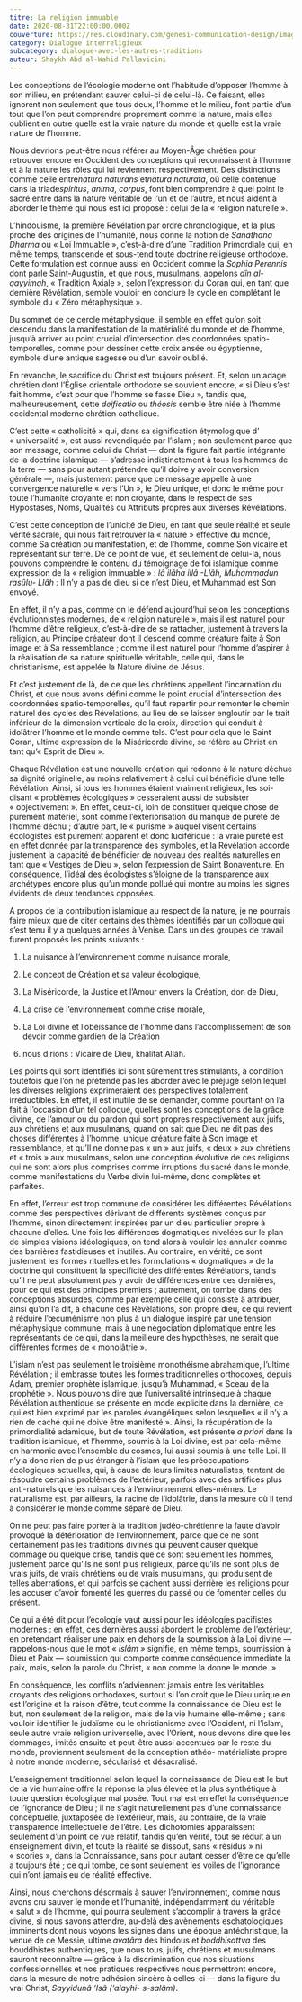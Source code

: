 ```yaml
---
titre: La religion immuable
date: 2020-08-31T22:00:00.000Z
couverture: https://res.cloudinary.com/genesi-communication-design/image/upload/v1604586814/ihei/couvertures/dialogue-interreligieux-8_iz21my.jpg
category: Dialogue interreligieux
subcategory: dialogue-avec-les-autres-traditions
auteur: Shaykh Abd al-Wahid Pallavicini
---
```


Les conceptions de l’écologie moderne ont l’habitude d’opposer l’homme à son milieu, en prétendant sauver celui-ci de celui-là. Ce faisant, elles ignorent non seulement que tous deux, l’homme et le milieu, font partie d’un tout que l’on peut comprendre proprement comme la nature, mais elles oublient en outre quelle est la vraie nature du monde et quelle est la vraie nature de l’homme.

Nous devrions peut-être nous référer au Moyen-Âge chrétien pour retrouver encore en Occident des conceptions qui reconnaissent à l’homme et à la nature les rôles qui lui reviennent respectivement. Des distinctions comme celle entre*natura naturans* et*natura naturata*, où celle contenue dans la triade*spiritus*, *anima*, *corpus*, font bien comprendre à quel point le sacré entre dans la nature véritable de l’un et de l’autre, et nous aident à aborder le thème qui nous est ici proposé&nbsp;: celui de la «&nbsp;religion naturelle&nbsp;».

L’hindouisme, la première Révélation par ordre chronologique, et la plus proche des origines de l’humanité, nous donne la notion de *Sanathana Dharma* ou «&nbsp;Loi Immuable&nbsp;», c’est-à-dire d’une Tradition Primordiale qui, en même temps, transcende et sous-tend toute doctrine religieuse orthodoxe. Cette formulation est connue aussi en Occident comme la *Sophia Perennis* dont parle Saint-Augustin, et que nous, musulmans, appelons *dîn al-qayyimah*, «&nbsp;Tradition Axiale&nbsp;», selon l’expression du Coran qui, en tant que dernière Révélation, semble vouloir en conclure le cycle en complétant le symbole du «&nbsp;Zéro métaphysique&nbsp;».

Du sommet de ce cercle métaphysique, il semble en effet qu’on soit descendu dans la manifestation de la matérialité du monde et de l’homme, jusqu’à arriver au point crucial d’intersection des coordonnées spatio-temporelles, comme pour dessiner cette croix ansée ou égyptienne, symbole d’une antique sagesse ou d’un savoir oublié.

En revanche, le sacrifice du Christ est toujours présent. Et, selon un adage chrétien dont l’Église orientale orthodoxe se souvient encore, «&nbsp;si Dieu s’est fait homme, c’est pour que l’homme se fasse Dieu&nbsp;», tandis que, malheureusement, cette *deificatio* ou *théosis* semble être niée à l’homme occidental moderne chrétien catholique.

C’est cette «&nbsp;catholicité&nbsp;» qui, dans sa signification étymologique d’ «&nbsp;universalité&nbsp;», est aussi revendiquée par l’islam&nbsp;; non seulement parce que son message, comme celui du Christ —&nbsp;dont la figure fait partie intégrante de la doctrine islamique —&nbsp;s’adresse indistinctement à tous les hommes de la terre&nbsp;— sans pour autant prétendre qu’il doive y avoir conversion générale&nbsp;—, mais justement parce que ce message appelle à une convergence naturelle «&nbsp;vers l’Un&nbsp;», le Dieu unique, et donc le même pour toute l’humanité croyante et non croyante, dans le respect de ses Hypostases, Noms, Qualités ou Attributs propres aux diverses Révélations.

C’est cette conception de l’unicité de Dieu, en tant que seule réalité et seule vérité sacrale, qui nous fait retrouver la «&nbsp;nature&nbsp;» effective du monde, comme Sa création ou manifestation, et de l’homme, comme Son vicaire et représentant sur terre. De ce point de vue, et seulement de celui-là, nous pouvons comprendre le contenu du témoignage de foi islamique comme expression de la «&nbsp;religion immuable&nbsp;»&nbsp;: *lâ ilâha illâ -Llâh, Muhammadun rasûlu- Llâh&nbsp;:* Il n’y a pas de dieu si ce n’est Dieu, et Muhammad est Son envoyé.

En effet, il n’y a pas, comme on le défend aujourd’hui selon les conceptions évolutionnistes modernes, de «&nbsp;religion naturelle&nbsp;», mais il est naturel pour l’homme d’être religieux, c’est-à-dire de se rattacher, justement à travers la religion, au Principe créateur dont il descend comme créature faite à Son image et à Sa ressemblance&nbsp;; comme il est naturel pour l’homme d’aspirer à la réalisation de sa nature spirituelle véritable, celle qui, dans le christianisme, est appelée la Nature divine de Jésus.

Et c’est justement de là, de ce que les chrétiens appellent l’incarnation du Christ, et que nous avons défini comme le point crucial d’intersection des coordonnées spatio-temporelles, qu’il faut repartir pour remonter le chemin naturel des cycles des Révélations, au lieu de se laisser engloutir par le trait inférieur de la dimension verticale de la croix, direction qui conduit à idolâtrer l’homme et le monde comme tels. C’est pour cela que le Saint Coran, ultime expression de la Miséricorde divine, se réfère au Christ en tant qu’«&nbsp;Esprit de Dieu&nbsp;».

Chaque Révélation est une nouvelle création qui redonne à la nature déchue sa dignité originelle, au moins relativement à celui qui bénéficie d’une telle Révélation. Ainsi, si tous les hommes étaient vraiment religieux, les soi-disant «&nbsp;problèmes écologiques&nbsp;» cesseraient aussi de subsister «&nbsp;objectivement&nbsp;». En effet, ceux-ci, loin de constituer quelque chose de purement matériel, sont comme l’extériorisation du manque de pureté de l’homme déchu&nbsp;; d’autre part, le «&nbsp;purisme&nbsp;» auquel visent certains écologistes est purement apparent et donc luciférique&nbsp;: la vraie pureté est en effet donnée par la transparence des symboles, et la Révélation accorde justement la capacité de bénéficier de nouveau des réalités naturelles en tant que «&nbsp;Vestiges de Dieu&nbsp;», selon l’expression de Saint Bonaventure. En conséquence, l’idéal des écologistes s’éloigne de la transparence aux archétypes encore plus qu’un monde pollué qui montre au moins les signes évidents de deux tendances opposées.

A propos de la contribution islamique au respect de la nature, je ne pourrais faire mieux que de citer certains des thèmes identifiés par un colloque qui s’est tenu il y a quelques années à Venise. Dans un des groupes de travail furent proposés les points suivants&nbsp;: 

1. La nuisance à l’environnement comme nuisance morale, 

2. Le concept de Création et sa valeur écologique, 

3. La Miséricorde, la Justice et l’Amour envers la Création, don de Dieu, 

4. La crise de l’environnement comme crise morale, 

5. La Loi divine et l’obéissance de l’homme dans l’accomplissement de son devoir comme gardien de la Création

6. nous dirions&nbsp;: Vicaire de Dieu, khalîfat Allâh.

Les points qui sont identifiés ici sont sûrement très stimulants, à condition toutefois que l’on ne prétende pas les aborder avec le préjugé selon lequel les diverses religions exprimeraient des perspectives totalement irréductibles. En effet, il est inutile de se demander, comme pourtant on l’a fait à l’occasion d’un tel colloque, quelles sont les conceptions de la grâce divine, de l’amour ou du pardon qui sont propres respectivement aux juifs, aux chrétiens et aux musulmans, quand on sait que Dieu ne dit pas des choses différentes à l’homme, unique créature faite à Son image et ressemblance, et qu’Il ne donne pas «&nbsp;un&nbsp;» aux juifs, «&nbsp;deux&nbsp;» aux chrétiens et «&nbsp;trois&nbsp;» aux musulmans, selon une conception évolutive de ces religions qui ne sont alors plus comprises comme irruptions du sacré dans le monde, comme manifestations du Verbe divin lui-même, donc complètes et parfaites.

En effet, l’erreur est trop commune de considérer les différentes Révélations comme des perspectives dérivant de différents systèmes conçus par l’homme, sinon directement inspirées par un dieu particulier propre à chacune d’elles. Une fois les différences dogmatiques nivelées sur le plan de simples visions idéologiques, on tend alors à vouloir les annuler comme des barrières fastidieuses et inutiles. Au contraire, en vérité, ce sont justement les formes rituelles et les formulations «&nbsp;dogmatiques&nbsp;» de la doctrine qui constituent la spécificité des différentes Révélations, tandis qu’il ne peut absolument pas y avoir de différences entre ces dernières, pour ce qui est des principes premiers&nbsp;; autrement, on tombe dans des conceptions absurdes, comme par exemple celle qui consiste à attribuer, ainsi qu’on l’a dit, à chacune des Révélations, son propre dieu, ce qui revient à réduire l’&oelig;cuménisme non plus à un dialogue inspiré par une tension métaphysique commune, mais à une négociation diplomatique entre les représentants de ce qui, dans la meilleure des hypothèses, ne serait que différentes formes de «&nbsp;monolâtrie&nbsp;».

L’islam n’est pas seulement le troisième monothéisme abrahamique, l’ultime Révélation&nbsp;; il embrasse toutes les formes traditionnelles orthodoxes, depuis Adam, premier prophète islamique, jusqu’à Muhammad, «&nbsp;Sceau de la prophétie&nbsp;». Nous pouvons dire que l’universalité intrinsèque à chaque Révélation authentique se présente en mode explicite dans la dernière, ce qui est bien exprimé par les paroles évangéliques selon lesquelles «&nbsp;il n’y a rien de caché qui ne doive être manifesté&nbsp;». Ainsi, la récupération de la primordialité adamique, but de toute Révélation, est présente *a priori* dans la tradition islamique, et l’homme, soumis à la Loi divine, est par cela-même en harmonie avec l’ensemble du cosmos, lui aussi soumis à une telle Loi. Il n’y a donc rien de plus étranger à l’islam que les préoccupations écologiques actuelles, qui, à cause de leurs limites naturalistes, tentent de résoudre certains problèmes de l’extérieur, parfois avec des artifices plus anti-naturels que les nuisances à l’environnement elles-mêmes. Le naturalisme est, par ailleurs, la racine de l’idolâtrie, dans la mesure où il tend à considérer le monde comme séparé de Dieu.

On ne peut pas faire porter à la tradition judéo-chrétienne la faute d’avoir provoqué la détérioration de l’environnement, parce que ce ne sont certainement pas les traditions divines qui peuvent causer quelque dommage ou quelque crise, tandis que ce sont seulement les hommes, justement parce qu’ils ne sont plus religieux, parce qu’ils ne sont plus de vrais juifs, de vrais chrétiens ou de vrais musulmans, qui produisent de telles aberrations, et qui parfois se cachent aussi derrière les religions pour les accuser d’avoir fomenté les guerres du passé ou de fomenter celles du présent.

Ce qui a été dit pour l’écologie vaut aussi pour les idéologies pacifistes modernes&nbsp;: en effet, ces dernières aussi abordent le problème de l’extérieur, en prétendant réaliser une paix en dehors de la soumission à la Loi divine — rappelons-nous que le mot «&nbsp;*islâm&nbsp;»* signifie, en même temps, soumission à Dieu et Paix — soumission qui comporte comme conséquence immédiate la paix, mais, selon la parole du Christ, «&nbsp;non comme la donne le monde.&nbsp;» 

En conséquence, les conflits n’adviennent jamais entre les véritables croyants des religions orthodoxes, surtout si l’on croit que le Dieu unique en est l’origine et la raison d’être, tout comme la connaissance de Dieu est le but, non seulement de la religion, mais de la vie humaine elle-même&nbsp;; sans vouloir identifier le judaïsme ou le christianisme avec l’Occident, ni l’islam, seule autre vraie religion universelle, avec l’Orient, nous devons dire que les dommages, imités ensuite et peut-être aussi accentués par le reste du monde, proviennent seulement de la conception athéo- matérialiste propre à notre monde moderne, sécularisé et désacralisé.

L’enseignement traditionnel selon lequel la connaissance de Dieu est le but de la vie humaine offre la réponse la plus élevée et la plus synthétique à toute question écologique mal posée. Tout mal est en effet la conséquence de l’ignorance de Dieu&nbsp;; il ne s’agit naturellement pas d’une connaissance conceptuelle, juxtaposée de l’extérieur, mais, au contraire, de la vraie transparence intellectuelle de l’être. Les dichotomies apparaissent seulement d’un point de vue relatif, tandis qu’en vérité, tout se réduit à un enseignement divin, et toute la réalité se dissout, sans «&nbsp;résidus&nbsp;» ni «&nbsp;scories&nbsp;», dans la Connaissance, sans pour autant cesser d’être ce qu’elle a toujours été&nbsp;; ce qui tombe, ce sont seulement les voiles de l’ignorance qui n’ont jamais eu de réalité effective.

Ainsi, nous cherchons désormais à sauver l’environnement, comme nous avons cru sauver le monde et l’humanité, indépendamment du véritable «&nbsp;salut&nbsp;» de l’homme, qui pourra seulement s’accomplir à travers la grâce divine, si nous savons attendre, au-delà des avènements eschatologiques imminents dont nous voyons les signes dans une époque antéchristique, la venue de ce Messie, ultime *avatâra* des hindous et *boddhisattva* des bouddhistes authentiques, que nous tous, juifs, chrétiens et musulmans sauront reconnaître —&nbsp;grâce à la discrimination que nos situations confessionnelles et nos pratiques respectives nous permettront encore, dans la mesure de notre adhésion sincère à celles-ci&nbsp;— dans la figure du vrai Christ, *Sayyidunâ ‘Isâ (‘alayhi- s-salâm)*.
